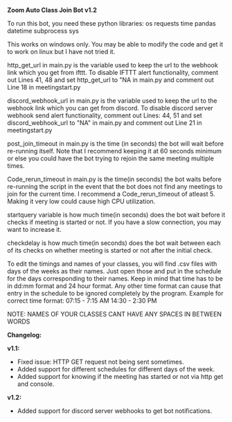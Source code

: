 **Zoom Auto Class Join Bot v1.2**

To run this bot, you need these python libraries:
os
requests
time
pandas
datetime
subprocess
sys

This works on windows only. You may be able to modify the code and get it to work on linux but I have not tried it.

http_get_url in main.py is the variable used to keep the url to the webhook link which you get from ifttt. To disable IFTTT alert functionality, comment out Lines 41, 48 and set http_get_url to "NA in main.py and comment out Line 18 in meetingstart.py

discord_webhook_url in main.py is the variable used to keep the url to the webhook link which you can get from discord. To disable discord server webhook send alert functionality, comment out Lines: 44, 51 and set discord_webhook_url to "NA" in main.py and comment out Line 21 in meetingstart.py

post_join_timeout in main.py is the time (in seconds) the bot will wait before re-running itself. Note that I recommend keeping it at 60 seconds minimum or else you could have the bot trying to rejoin the same meeting multiple times.

Code_rerun_timeout in main.py is the time(in seconds) the bot waits before re-running the script in the event that the bot does not find any meetings to join for the current time. I recommend a Code_rerun_timeout of atleast 5. Making it very low could cause high CPU utilization.

startquery variable is how much time(in seconds) does the bot wait before it checks if meeting is started or not. If you have a slow connection, you may want to increase it.

checkdelay is how much time(in seconds) does the bot wait between each of its checks on whether meeting is started or not after the initial check.

To edit the timings and names of your classes, you will find .csv files with days of the weeks as their names. Just open those and put in the schedule for the days corresponding to their names. Keep in mind that time has to be in dd:mm format and 24 hour format. Any other time format can cause that entry in the schedule to be ignored completely by the program. 
Example for correct time format:
    07:15 - 7:15 AM
    14:30 - 2:30 PM

NOTE: NAMES OF YOUR CLASSES CANT HAVE ANY SPACES IN BETWEEN WORDS

**Changelog:**

**v1.1:**
 - Fixed issue: HTTP GET request not being sent sometimes.
 - Added support for different schedules for different days of the week.
 - Added support for knowing if the meeting has started or not via http get and console.

**v1.2:**
 - Added support for discord server webhooks to get bot notifications.
